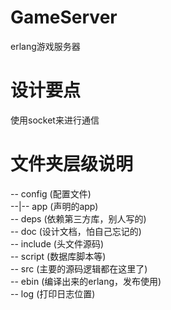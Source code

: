 # GameServer
erlang游戏服务器
# 设计要点
使用socket来进行通信
# 文件夹层级说明
-- config (配置文件)   
--|--  app (声明的app)   
-- deps (依赖第三方库，别人写的)   
-- doc (设计文档，怕自己忘记的)  
-- include (头文件源码)  
-- script (数据库脚本等)  
-- src (主要的源码逻辑都在这里了)  
-- ebin (编译出来的erlang，发布使用)  
-- log (打印日志位置)  